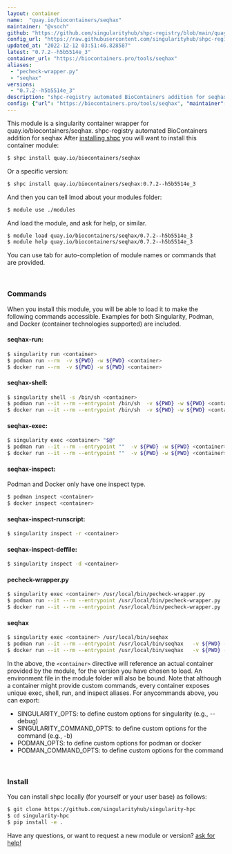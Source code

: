 ```yaml
---
layout: container
name:  "quay.io/biocontainers/seqhax"
maintainer: "@vsoch"
github: "https://github.com/singularityhub/shpc-registry/blob/main/quay.io/biocontainers/seqhax/container.yaml"
config_url: "https://raw.githubusercontent.com/singularityhub/shpc-registry/main/quay.io/biocontainers/seqhax/container.yaml"
updated_at: "2022-12-12 03:51:46.828587"
latest: "0.7.2--h5b5514e_3"
container_url: "https://biocontainers.pro/tools/seqhax"
aliases:
 - "pecheck-wrapper.py"
 - "seqhax"
versions:
 - "0.7.2--h5b5514e_3"
description: "shpc-registry automated BioContainers addition for seqhax"
config: {"url": "https://biocontainers.pro/tools/seqhax", "maintainer": "@vsoch", "description": "shpc-registry automated BioContainers addition for seqhax", "latest": {"0.7.2--h5b5514e_3": "sha256:9ff07f67ae32efe67dbdcfc5db9960f971f491372648dacabf1d5c703cb07f51"}, "tags": {"0.7.2--h5b5514e_3": "sha256:9ff07f67ae32efe67dbdcfc5db9960f971f491372648dacabf1d5c703cb07f51"}, "docker": "quay.io/biocontainers/seqhax", "aliases": {"pecheck-wrapper.py": "/usr/local/bin/pecheck-wrapper.py", "seqhax": "/usr/local/bin/seqhax"}}
---
```


This module is a singularity container wrapper for quay.io/biocontainers/seqhax.
shpc-registry automated BioContainers addition for seqhax
After [installing shpc](#install) you will want to install this container module:


```bash
$ shpc install quay.io/biocontainers/seqhax
```

Or a specific version:

```bash
$ shpc install quay.io/biocontainers/seqhax:0.7.2--h5b5514e_3
```

And then you can tell lmod about your modules folder:

```bash
$ module use ./modules
```

And load the module, and ask for help, or similar.

```bash
$ module load quay.io/biocontainers/seqhax/0.7.2--h5b5514e_3
$ module help quay.io/biocontainers/seqhax/0.7.2--h5b5514e_3
```

You can use tab for auto-completion of module names or commands that are provided.

<br>

### Commands

When you install this module, you will be able to load it to make the following commands accessible.
Examples for both Singularity, Podman, and Docker (container technologies supported) are included.

#### seqhax-run:

```bash
$ singularity run <container>
$ podman run --rm  -v ${PWD} -w ${PWD} <container>
$ docker run --rm  -v ${PWD} -w ${PWD} <container>
```

#### seqhax-shell:

```bash
$ singularity shell -s /bin/sh <container>
$ podman run --it --rm --entrypoint /bin/sh  -v ${PWD} -w ${PWD} <container>
$ docker run --it --rm --entrypoint /bin/sh  -v ${PWD} -w ${PWD} <container>
```

#### seqhax-exec:

```bash
$ singularity exec <container> "$@"
$ podman run --it --rm --entrypoint ""  -v ${PWD} -w ${PWD} <container> "$@"
$ docker run --it --rm --entrypoint ""  -v ${PWD} -w ${PWD} <container> "$@"
```

#### seqhax-inspect:

Podman and Docker only have one inspect type.

```bash
$ podman inspect <container>
$ docker inspect <container>
```

#### seqhax-inspect-runscript:

```bash
$ singularity inspect -r <container>
```

#### seqhax-inspect-deffile:

```bash
$ singularity inspect -d <container>
```


#### pecheck-wrapper.py

```bash
$ singularity exec <container> /usr/local/bin/pecheck-wrapper.py
$ podman run --it --rm --entrypoint /usr/local/bin/pecheck-wrapper.py   -v ${PWD} -w ${PWD} <container> -c " $@"
$ docker run --it --rm --entrypoint /usr/local/bin/pecheck-wrapper.py   -v ${PWD} -w ${PWD} <container> -c " $@"
```


#### seqhax

```bash
$ singularity exec <container> /usr/local/bin/seqhax
$ podman run --it --rm --entrypoint /usr/local/bin/seqhax   -v ${PWD} -w ${PWD} <container> -c " $@"
$ docker run --it --rm --entrypoint /usr/local/bin/seqhax   -v ${PWD} -w ${PWD} <container> -c " $@"
```



In the above, the `<container>` directive will reference an actual container provided
by the module, for the version you have chosen to load. An environment file in the
module folder will also be bound. Note that although a container
might provide custom commands, every container exposes unique exec, shell, run, and
inspect aliases. For anycommands above, you can export:

 - SINGULARITY_OPTS: to define custom options for singularity (e.g., --debug)
 - SINGULARITY_COMMAND_OPTS: to define custom options for the command (e.g., -b)
 - PODMAN_OPTS: to define custom options for podman or docker
 - PODMAN_COMMAND_OPTS: to define custom options for the command

<br>

### Install

You can install shpc locally (for yourself or your user base) as follows:

```bash
$ git clone https://github.com/singularityhub/singularity-hpc
$ cd singularity-hpc
$ pip install -e .
```

Have any questions, or want to request a new module or version? [ask for help!](https://github.com/singularityhub/singularity-hpc/issues)